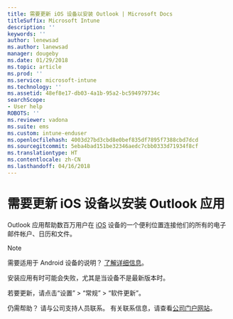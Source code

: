 ```yaml
---
title: 需要更新 iOS 设备以安装 Outlook | Microsoft Docs
titleSuffix: Microsoft Intune
description: ''
keywords: ''
author: lenewsad
ms.author: lanewsad
manager: dougeby
ms.date: 01/29/2018
ms.topic: article
ms.prod: ''
ms.service: microsoft-intune
ms.technology: ''
ms.assetid: 48ef8e17-db03-4a1b-95a2-bc594979734c
searchScope:
- User help
ROBOTS: ''
ms.reviewer: vadona
ms.suite: ems
ms.custom: intune-enduser
ms.openlocfilehash: 4003d27bd3cbd8e0bef835df7895f7388cbd7dcd
ms.sourcegitcommit: 5eba4bad151be32346aedc7cbb0333d71934f8cf
ms.translationtype: HT
ms.contentlocale: zh-CN
ms.lasthandoff: 04/16/2018
---
```

# <a name="you-need-to-update-your-ios-device-to-install-the-outlook-app"></a>需要更新 iOS 设备以安装 Outlook 应用

Outlook 应用帮助数百万用户在 [iOS](https://itunes.apple.com/app/microsoft-outlook-email-calendar/id951937596) 设备的一个便利位置连接他们的所有的电子邮件帐户、日历和文件。

>[!NOTE]
> 需要适用于 Android 设备的说明？ [了解详细信息](update-device-outlook-android.md)。

安装应用有时可能会失败，尤其是当设备不是最新版本时。 

若要更新，请点击“设置” > “常规” > “软件更新”。

仍需帮助？ 请与公司支持人员联系。 有关联系信息，请查看[公司门户网站](https://portal.manage.microsoft.com#HelpDeskDialog)。
